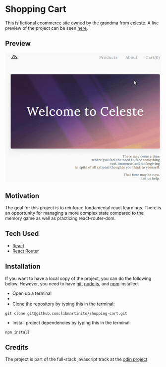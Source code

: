 # Shopping Cart
This is fictional ecommerce site owned by the grandma from [celeste](https://exok.com/games/celeste/). A live preview of the project can be seen [here](libmartinito.github.io/shopping-cart).

## Preview
![Website gif](preview.gif)

## Motivation
The goal for this project is to reinforce fundamental react learnings. There is an opportunity for managing a more complex state compared to the memory game as well as practicing react-router-dom.

## Tech Used
- [React](https://beta.reactjs.org/)
- [React Router](https://v5.reactrouter.com/web/guides/quick-start)

## Installation
If you want to have a local copy of the project, you can do the following below. However, you need to have [git](https://github.com/git-guides/install-git), [node.js](https://www.freecodecamp.org/news/how-to-install-node-js-on-ubuntu-and-update-npm-to-the-latest-version/), and [npm](https://docs.npmjs.com/downloading-and-installing-node-js-and-npm) installed.
- Open up a terminal
- 
- Clone the repository by typing this in the terminal:
```
git clone git@github.com:libmartinito/shopping-cart.git
```
- Install project dependencies by typing this in the terminal:
```
npm install
```

## Credits
The project is part of the full-stack javascript track at the [odin project](https://www.theodinproject.com/paths/full-stack-javascript/courses/javascript/lessons/shopping-cart). 
